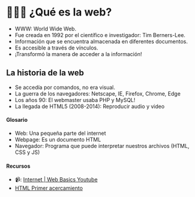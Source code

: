 # 👩🏻‍💻 ¿Qué es la web?

- WWW: World Wide Web.
- Fue creada en 1992 por el científico e investigador: Tim Berners-Lee.
- Información que se encuentra almacenada en diferentes documentos.
- Es accesible a través de vínculos.
- ¡Transformó la manera de acceder a la información!

## La historia de la web
-  Se accedía por comandos, no era visual.
- La guerra de los navegadores: Netscape, IE, Firefox, Chrome, Edge
- Los años 90: El webmaster usaba PHP y MySQL!
- La llegada de HTML5 (2008-2014): Reproducir audio y video

#### Glosario
- Web: Una pequeña parte del internet
- Webpage: Es un documento HTML
- Navegador: Programa que puede interpretar nuestros archivos (HTML, CSS y JS) 

#### Recursos
- 📹: [Internet | Web Basics Youtube](https://www.youtube.com/watch?v=nK-fawfE8Ms&ab_channel=JuanJos%C3%A9Gonz%C3%A1lez)
- [HTML Primer acercamiento](https://github.com/jujogi/dmi-web/blob/master/html/examples/02-web.html)